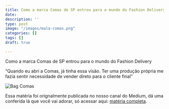 ```yaml
---
title: Como a marca Comas de SP entrou para o mundo do Fashion Delivery
date: 
description: ''
type: post
image: "/images/mala-comas.png"
categories: []
tags: []
draft: true

---
```

Como a marca Comas de SP entrou para o mundo do Fashion Delivery

“Quando eu abri a Comas, já tinha essa visão. Ter uma produção própria me fazia sentir necessidade de vender direto para o cliente final”

![Bag Comas](https://www.portalfashiondelivery.com.br/img/conteudo/comas2.jpeg)

Essa matéria foi orignalmente publicada no nosso canal do Medium, dá uma conferida lá que você vai adorar, só acessar aqui: [matéria completa](https://medium.com/simbio/fashion-delivery-voc%C3%AA-conhece-5d954ad7ac55).